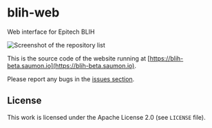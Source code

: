 # blih-web
Web interface for Epitech BLIH

![Screenshot of the repository list](https://img.saumon.io/blih-web-beta.png "Repository list")

This is the source code of the website running at [https://blih-beta.saumon.io](https://blih-beta.saumon.io).

Please report any bugs in the [issues section](https://github.com/maximelouet/blih-web/issues).

## License
This work is licensed under the Apache License 2.0 (see `LICENSE` file).

